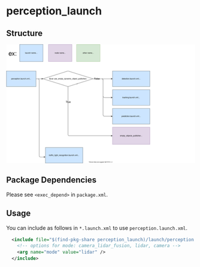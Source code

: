 # perception_launch

## Structure

![perception_launch](./perception_launch.drawio.svg)

## Package Dependencies

Please see `<exec_depend>` in `package.xml`.

## Usage

You can include as follows in `*.launch.xml` to use `perception.launch.xml`.

```xml
  <include file="$(find-pkg-share perception_launch)/launch/perception.launch.xml">
    <!-- options for mode: camera_lidar_fusion, lidar, camera -->
    <arg name="mode" value="lidar" />
  </include>
```
